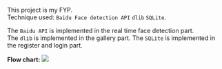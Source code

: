 This project is my FYP.  
Technique used: ```Baidu Face detection API```    ```dlib```  ```SQLite```.  

The ```Baidu API``` is implemented in the real time face detection part.  
The ```dlib``` is implemented in the gallery part.
The ```SQLite``` is implemented in the register and login part.

**Flow chart:**
![](https://github.com/lo2017/FaceReadingApp/blob/master/%E6%9C%AA%E5%91%BD%E5%90%8D%E6%96%87%E4%BB%B6%20(1).png)
